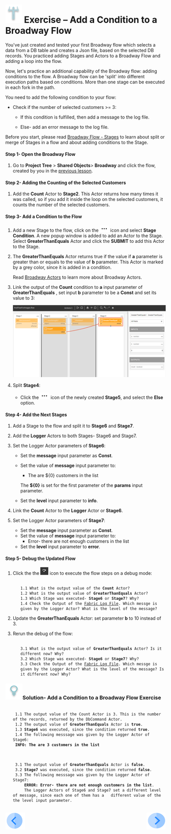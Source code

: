# ![](/academy/Training_Level_1/03_fabric_basic_LU/images/Exercise.png) Exercise – Add a Condition to a Broadway Flow 

You've just created and tested your first Broadway flow which selects a data from a DB table and creates a Json file, based on the selected DB records. You practiced adding Stages and Actors to a Broadway Flow and adding a loop into the flow. 

Now, let's practice an additional capability of the Broadway flow: adding conditions to the flow. A Broadway flow can be 'split' into different execution paths based on conditions. More than one stage can be executed in each fork in the path.

You need to add the following condition to your flow:

- Check if the number of selected customers >= 3:  

  - If this condition is fulfilled, then add a message to the log file.

  - Else- add an error message to the log file.

    

Before you start, please read [Broadway Flow - Stages](/articles/99_Broadway/19_broadway_flow_stages.md) to learn about split or merge of Stages in a flow and about adding conditions to the Stage. 

#### Step 1- Open the Broadway Flow

1. Go to **Project Tree** > **Shared Objects**> **Broadway** and click the flow, created by you in the [previous lesson](/academy/Training_Level_1/99_Broadway/05_create_broadway_flow.md).


#### Step 2- Adding the Counting of the Selected Customers

1. Add the **Count** Actor to **Stage2**. This Actor returns how many times it was called, so if you add it inside the loop on the selected customers, it counts the number of the selected customers.

#### Step 3- Add a Condition to the Flow

1. Add a new Stage to the flow, click on the ![three dots](/academy/Training_Level_1/99_Broadway/images/three_dots_icon.png) icon and select **Stage Condition**. A new popup window is added to add an Actor to the Stage. Select **GreaterThanEquals** Actor and click the **SUBMIT** to add this Actor to the Stage.

2. The **GreaterThanEquals** Actor returns true if the value if **a** parameter is greater than or equals to the value of  **b** parameter. This Actor is marked by a grey color, since it is added in a condition.

   Read [Broadway Actors](/articles/99_Broadway/03_broadway_actor.md) to learn more about Broadway Actors.

3. Link the output of the **Count** condition to **a** input parameter of **GreaterThanEquals** , set input **b** parameter to be a **Const** and set its value to 3:

   ![image](/academy/Training_Level_1/99_Broadway/images/MyFirstFlow_GreaterThanEqual_Actor.png)

   

4. Split **Stage4**:

   -  Click the ![three dots](/academy/Training_Level_1/99_Broadway/images/three_dots_icon.png) icon of the newly created **Stage5**, and select the **Else** option.

#### Step 4- Add the Next Stages

1. Add a Stage to the flow and split it to **Stage6** and **Stage7**.

2. Add the **Logger** Actors to both Stages- Stage6 and Stage7.

3. Set the Logger Actor parameters of **Stage6**:

   - Set the **message** input parameter as **Const**.

   - Set the value of **message** input parameter to:

     - The are ${0} customers in the list 

     The **${0}** is set for the first parameter of the **params** input parameter.

   - Set the **level** input parameter to **info**.

4. Link the **Count** Actor to the **Logger** Actor or **Stage6**.

5. Set the Logger Actor parameters of **Stage7**:

   - Set the **message** input parameter as **Const**.
   - Set the value of **message** input parameter to:
     - Error- there are not enough customers in the list
   - Set the **level** input parameter to **error**.

#### Step 5- Debug the Updated Flow

1. Click the the ![Debug Step](/academy/Training_Level_1/99_Broadway/images/debug_step_icon.png) icon to execute the flow steps on a debug mode:

   <ul>
   <pre><code>
   1.1 What is the output value of the <strong>Count</strong> Actor? 
   1.2 What is the output value of <strong>GreaterThanEquals</strong> Actor? 
   1.3 Which Stage was executed- <strong>Stage6</strong> or <strong>Stage7</strong>? Why?
   1.4 Check the Output of the <a href="/articles/13_LUDB_viewer_and_studio_debug_capabilities/02_fabric_studio_log_files.md">Fabric Log File</a>. Which messge is given by the Logger Actor? What is the level of the message? 
   </code></pre>
   </ul>

2. Update the **GreaterThanEquals** Actor: set parameter **b** to 10 instead of 3.

3. Rerun the debug of the flow: 

   <ul>
   <pre><code>
   3.1 What is the output value of <strong>GreaterThanEquals</strong> Actor? Is it different now? Why? 
   3.2 Which Stage was executed- <strong>Stage6</strong> or <strong>Stage7</strong>? Why?
   3.3 Check the Output of the <a href="/articles/13_LUDB_viewer_and_studio_debug_capabilities/02_fabric_studio_log_files.md">Fabric Log File</a>. Which messge is given by the Logger Actor? What is the level of the message? Is it different now? Why? 
   </code></pre>
   </ul>



### ![](/academy/Training_Level_1/03_fabric_basic_LU/images/Solution.png)Solution- Add a Condition to a Broadway Flow Exercise 

 <ul>
 <pre><code> 
 1.1 The output value of the Count Actor is 3. This is the number of the records, returned by the <strong></strong>DbCommand</strong> Actor.
 1.2 The output value of <strong>GreaterThanEquals</strong> Actor is <strong>true</strong>.
 1.3 <strong>Stage6</strong> was executed, since the condition returned <strong>true</strong>.
 1.4 The following messsage was given by the Logger Actor of Stage6: 
 <strong>INFO: The are 3 customers in the list</strong>
 </code></pre>
 </ul>

<ul>
<pre><code>
 3.1 The output value of <strong>GreaterThanEquals</strong> Actor is <strong>false</strong>.
 3.2 <strong>Stage7</strong> was executed, since the condition returned <strong>false</strong>.
 3.3 The following messsage was given by the Logger Actor of Stage7: 
     <strong>ERROR: Error- there are not enough customers in the list</strong>. 
     The Logger Actors of Stage6 and Stage7 set a different level of message, since each one of them has a   different value of the the level input parameter.
 </code></pre>
 </ul>



[![Previous](/articles/images/Previous.png)](/academy/Training_Level_1/99_Broadway/06_broadway_flow_adding_loops_and_conditions.md)[<img align="right" width="60" height="54" src="/articles/images/Next.png">]()
